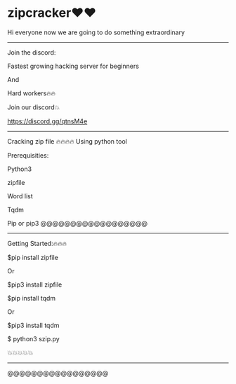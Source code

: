 # zipcracker❤️❤️
Hi everyone now we are going to do something extraordinary
______________________________________________
Join the discord:

Fastest growing hacking server 
for beginners

And 

Hard workers🔥🔥

Join our discord💥


https://discord.gg/qtnsM4e

______________________________________________
Cracking zip file 
🔥🔥🔥🔥
Using python tool

Prerequisities:

Python3

zipfile

Word list

Tqdm

Pip or pip3
@@@@@@@@@@@@@@@@@@
______________________________________________

Getting Started:🔥🔥🔥

$pip install zipfile

Or

$pip3 install zipfile

$pip install tqdm 

Or

$pip3 install tqdm

$ python3 szip.py

💥💥💥💥💥
_____________________________________________
@@@@@@@@@@@@@@@@@
